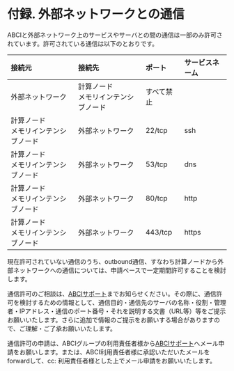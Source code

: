 # 付録. 外部ネットワークとの通信

ABCIと外部ネットワーク上のサービスやサーバとの間の通信は一部のみ許可されています。許可されている通信は以下のとおりです。

| 接続元 | 接続先 | ポート | サービスネーム |
|:--|:--|:--|:--|
| 外部ネットワーク | 計算ノード<BR>メモリインテンシブノード | すべて禁止 | |
| 計算ノード<BR>メモリインテンシブノード | 外部ネットワーク | 22/tcp | ssh |
| 計算ノード<BR>メモリインテンシブノード | 外部ネットワーク | 53/tcp | dns |
| 計算ノード<BR>メモリインテンシブノード | 外部ネットワーク | 80/tcp | http |
| 計算ノード<BR>メモリインテンシブノード | 外部ネットワーク | 443/tcp | https |

現在許可されていない通信のうち、outbound通信、すなわち計算ノードから外部ネットワークへの通信については、申請ベースで一定期間許可することを検討します。

通信許可のご相談は、[ABCIサポート](../contact.md)までお知らせください。その際に、通信許可を検討するための情報として、通信目的・通信先のサーバの名称・役割・管理者・IPアドレス・通信のポート番号・それを説明する文書（URL等）等をご提示お願いいたします。さらに追加で情報のご提示をお願いする場合がありますので、ご理解・ご了承お願いいたします。

通信許可の申請は、ABCIグループの利用責任者様から[ABCIサポート](../contact.md)へメール申請をお願いします。または、ABCI利用責任者様に承認いただいたメールをforwardして、cc: 利用責任者様とした上でメール申請をお願いいたします。
